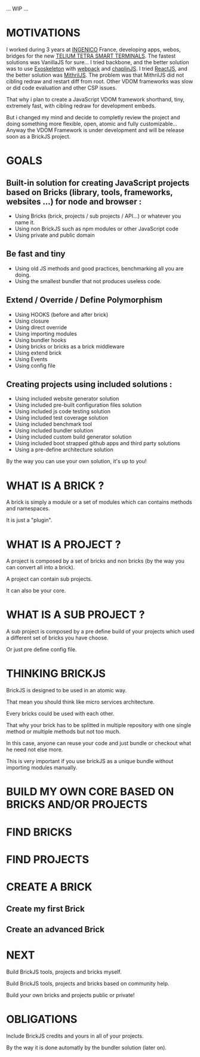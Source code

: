 ... WIP ...

# MOTIVATIONS

I worked during 3 years at [INGENICO](https://www.ingenico.com) France, developing apps, webos, bridges for the new [TELIUM TETRA SMART TERMINALS](https://www.ingenico.com/our-solutions/telium-tetra).
The fastest solutions was VanillaJS for sure...
I tried backbone, and the better solution was to use [Exoskeleton](http://paulmillr.com/exoskeleton) with [webpack](https://webpack.github.io) and [chaplinJS](http://chaplinjs.org).
I tried [ReactJS](https://facebook.github.io/react), and the better solution was [MithrilJS](https://mithril.js.org).
The problem was that MithrilJS did not cibling redraw and restart diff from root.
Other VDOM frameworks was slow or did code evaluation and other CSP issues.

That why i plan to create a JavaScript VDOM framework shorthand, tiny, extremely fast, with cibling redraw for development embeds.

But i changed my mind and decide to completly review the project and doing something more flexible, open, atomic and fully customizable...
Anyway the VDOM Framework is under development and will be release soon as a BrickJS project.

# GOALS
## Built-in solution for creating JavaScript projects based on Bricks (library, tools, frameworks, websites ...) for node and browser :
* Using Bricks (brick, projects / sub projects / API...) or whatever you name it.
* Using non BrickJS such as npm modules or other JavaScript code
* Using private and public domain


## Be fast and tiny
* Using old JS methods and good practices, benchmarking all you are doing.
* Using the smallest bundler that not produces useless code.


## Extend / Override / Define Polymorphism
* Using HOOKS (before and after brick)
* Using closure
* Using direct override
* Using importing modules
* Using bundler hooks
* Using bricks or bricks as a brick middleware
* Using extend brick
* Using Events
* Using config file

## Creating projects using included solutions :
* Using included website generator solution
* Using included pre-built configuration files solution
* Using included js code testing solution
* Using included test coverage solution
* Using included benchmark tool
* Using included bundler solution
* Using included custom build generator solution
* Using included boot strapped github apps and third party solutions
* Using a pre-define architecture solution

By the way you can use your own solution, it's up to you!

# WHAT IS A BRICK ?
A brick is simply a module or a set of modules which can contains methods and namespaces.

It is just a "plugin".

# WHAT IS A PROJECT ?
A project is composed by a set of bricks and non bricks (by the way you can convert all into a brick).

A project can contain sub projects.

It can also be your core.

# WHAT IS A SUB PROJECT ?
A sub project is composed by a pre define build of your projects which used a different set of bricks you have choose.

Or just pre define config file.

# THINKING BRICKJS

BrickJS is designed to be used in an atomic way.

That mean you should think like micro services architecture.

Every bricks could be used with each other.

That why your brick has to be splitted in multiple repository with one single method or multiple methods but not too much.

In this case, anyone can reuse your code and just bundle or checkout what he need not else more.

This is very important if you use brickJS as a unique bundle without importing modules manually.


# BUILD MY OWN CORE BASED ON BRICKS AND/OR PROJECTS

# FIND BRICKS

# FIND PROJECTS


# CREATE A BRICK

## Create my first Brick

## Create an advanced Brick


# NEXT

Build BrickJS tools, projects and bricks myself.

Build BrickJS tools, projects and bricks based on community help.

Build your own bricks and projects public or private!


# OBLIGATIONS
Include BrickJS credits and yours in all of your projects.

By the way it is done automatly by the bundler solution (later on).



